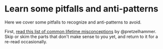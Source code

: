 # Learn some pitfalls and anti-patterns

Here we cover some pitfalls to recognize and anti-patterns to avoid.

First, [read this list of common lifetime misconceptions](https://github.com/pretzelhammer/rust-blog/blob/master/posts/common-rust-lifetime-misconceptions.md) by @pretzelhammer.
Skip or skim the parts that don't make sense to you yet, and return to it for a re-read occasionally.

